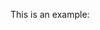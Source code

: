 This is an example:
    <Slots finalIndex={5} items={items} style={slotsStyle} activeStyle={activeStyle} button={button} />
